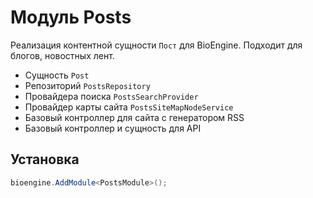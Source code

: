 # Модуль Posts

Реализация контентной сущности `Пост` для BioEngine. Подходит для блогов, новостных лент.

- Сущность `Post`
- Репозиторий `PostsRepository`
- Провайдера поиска `PostsSearchProvider`
- Провайдер карты сайта `PostsSiteMapNodeService`
- Базовый контроллер для сайта с генератором RSS
- Базовый контроллер и сущность для API 

## Установка

```csharp
bioengine.AddModule<PostsModule>();
```
